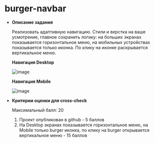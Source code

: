 # burger-navbar
- **Описание задания**
    
    Реализовать адаптивную навигацию. Стили и верстка на ваше усмотрение, главное сохранить логику: на больших экранах показывается горизонтальное меню, на мобильных устройствах показывается только иконка. По клику на иконке раскрывается вертикальное меню.
    
    **Навигация Desktop**
    
   ![image](https://user-images.githubusercontent.com/88156532/158593187-6380281d-dbf2-4b7f-8b0b-0cf0a39113a1.png)

    
    **Навигация Mobile**
    
    ![image](https://user-images.githubusercontent.com/88156532/158593208-b8f3abdc-b555-4dc5-b1dc-ccf8aa61a121.png)

    
- **Критерии оценки для cross-check**
    
    Максимальный балл: 20
    
    1. Проект опубликован в github - 5 баллов
    2. На Desktop экранах показывается горизонтальное меню, на Mobile только burger иконка, по клику на burger открывается вертикальное меню - 15 баллов

